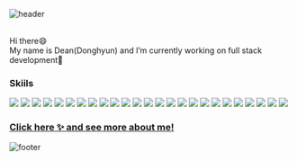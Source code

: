 
![header](https://capsule-render.vercel.app/api?type=waving&desc=Dean's%20World!&color=16A596&animation=twinkling&fontColor=E5DF88&fontSize=20&&descSize=60)

 <br/>
  Hi there😄<br/>
  My name is Dean(Donghyun) and I’m currently working on full stack development🌱 
 
  <h3>Skiils</h3>
 <p>
<img src="https://img.shields.io/badge/Java-007396?style=flat-square&logo=Java&logoColor=white"/>
 <img src="https://img.shields.io/badge/C Sharp-239120?style=flat-square&logo=C Sharp&logoColor=white"/>
<img src="https://img.shields.io/badge/HTML5-E34F26?style=flat-square&logo=HTML5&logoColor=white"/>
<img src="https://img.shields.io/badge/CSS3-1572B6?style=flat-square&logo=CSS3&logoColor=white"/>
<img src="https://img.shields.io/badge/JavaScript-F7DF1E?style=flat-square&logo=JavaScript&logoColor=white"/>
 <img src="https://img.shields.io/badge/TypeScript-3178C6?style=flat-square&logo=TypeScript&logoColor=white"/>
 <img src="https://img.shields.io/badge/React-61DAFB?style=flat-square&logo=React&logoColor=white"/>
<img src="https://img.shields.io/badge/Redux-764ABC?style=flat-square&logo=Redux&logoColor=white"/>
<img src="https://img.shields.io/badge/Node.js-339933?style=flat-square&logo=Node.js&logoColor=white"/>
<img src="https://img.shields.io/badge/Express-000000?style=flat-square&logo=Express&logoColor=white"/>
  <img src="https://img.shields.io/badge/MySQL-4479A1?style=flat-square&logo=MySQL&logoColor=white"/>
  <img src="https://img.shields.io/badge/MongoDB-47A248?style=flat-square&logo=MongoDB&logoColor=white"/>
 <img src="https://img.shields.io/badge/ASP.NET Core-512BD4?style=flat-square&logo=.net&logoColor=white"/>
 <img src="https://img.shields.io/badge/Redis-DC382D?style=flat-square&logo=Redis&logoColor=white"/>
  <img src="https://img.shields.io/badge/SQL Plus-F80000?style=flat-square&logo=Oracle&logoColor=white"/>
   <img src="https://img.shields.io/badge/PL/SQL-F80000?style=flat-square&logo=Oracle&logoColor=white"/>
   <img src="https://img.shields.io/badge/SQL Plus Admin-F80000?style=flat-square&logo=Oracle&logoColor=white"/>
  <img src="https://img.shields.io/badge/GitHub-181717?style=flat-square&logo=GitHub&logoColor=white"/>
<img src="https://img.shields.io/badge/Amazon AWS-232F3E?style=flat-square&logo=AmazonAWS&logoColor=white"/>
 <img src="https://img.shields.io/badge/Docker-2496ED?style=flat-square&logo=Docker&logoColor=white"/>
 <img src="https://img.shields.io/badge/Travis CI-3EAAAF?style=flat-square&logo=TravisCI&logoColor=white"/>
  <img src="https://img.shields.io/badge/Terraform-7B42BC?style=flat-square&logo=Terraform&logoColor=white"/>
  <img src="https://img.shields.io/badge/Jest-C21325?style=flat-square&logo=Jest&logoColor=white"/>
  <img src="https://img.shields.io/badge/Adobe XD-EC1C24?style=flat-square&logo=AdobeAcrobatReader&logoColor=white"/>
  <img src="https://img.shields.io/badge/Linux-FCC624?style=flat-square&logo=Linux&logoColor=white"/>
 
</p>
 <h3><a target="_blank" rel="noopener noreferrer" href="https://dean-kim.herokuapp.com/">Click here ✨ and see more about me!</a></h3>

![footer](https://capsule-render.vercel.app/api?type=waving&section=footer&color=16A596)


<!--
**Dean-Kim0507/Dean-Kim0507** is a ✨ _special_ ✨ repository because its `README.md` (this file) appears on your GitHub profile.

Here are some ideas to get you started:

- 🔭 I’m currently working on ...
- 🌱 I’m currently learning ...
- 👯 I’m looking to collaborate on ...
- 🤔 I’m looking for help with ...
- 💬 Ask me about ...
- 📫 How to reach me: ...
- 😄 Pronouns: ...
- ⚡ Fun fact: ...
-->

